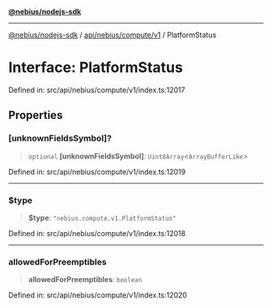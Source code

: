 [**@nebius/nodejs-sdk**](../../../../../README.md)

---

[@nebius/nodejs-sdk](../../../../../README.md) / [api/nebius/compute/v1](../README.md) / PlatformStatus

# Interface: PlatformStatus

Defined in: src/api/nebius/compute/v1/index.ts:12017

## Properties

### \[unknownFieldsSymbol\]?

> `optional` **\[unknownFieldsSymbol\]**: `Uint8Array`\<`ArrayBufferLike`\>

Defined in: src/api/nebius/compute/v1/index.ts:12019

---

### $type

> **$type**: `"nebius.compute.v1.PlatformStatus"`

Defined in: src/api/nebius/compute/v1/index.ts:12018

---

### allowedForPreemptibles

> **allowedForPreemptibles**: `boolean`

Defined in: src/api/nebius/compute/v1/index.ts:12020
